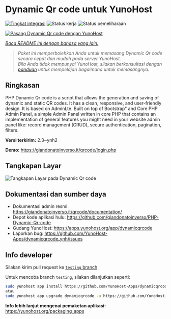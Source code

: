 <!--
N.B.: README ini dibuat secara otomatis oleh <https://github.com/YunoHost/apps/tree/master/tools/readme_generator>
Ini TIDAK boleh diedit dengan tangan.
-->

# Dynamic Qr code untuk YunoHost

[![Tingkat integrasi](https://apps.yunohost.org/badge/integration/dynamicqrcode)](https://ci-apps.yunohost.org/ci/apps/dynamicqrcode/)
![Status kerja](https://apps.yunohost.org/badge/state/dynamicqrcode)
![Status pemeliharaan](https://apps.yunohost.org/badge/maintained/dynamicqrcode)

[![Pasang Dynamic Qr code dengan YunoHost](https://install-app.yunohost.org/install-with-yunohost.svg)](https://install-app.yunohost.org/?app=dynamicqrcode)

*[Baca README ini dengan bahasa yang lain.](./ALL_README.md)*

> *Paket ini memperbolehkan Anda untuk memasang Dynamic Qr code secara cepat dan mudah pada server YunoHost.*  
> *Bila Anda tidak mempunyai YunoHost, silakan berkonsultasi dengan [panduan](https://yunohost.org/install) untuk mempelajari bagaimana untuk memasangnya.*

## Ringkasan

PHP Dynamic Qr code is a script that allows the generation and saving of dynamic and static QR codes. It has a clean, responsive, and user-friendly design. It is based on AdminLte. Built on top of Bootstrap" and Core PHP Admin Panel, a simple Admin Panel written in core PHP that contains an implementation of general features you might need in your website admin panel like: record management (CRUD), secure authentication, pagination, filters.

**Versi terkirim:** 2.3~ynh2

**Demo:** <https://giandonatoinverso.it/qrcode/login.php>

## Tangkapan Layar

![Tangkapan Layar pada Dynamic Qr code](./doc/screenshots/screenshot.png)

## Dokumentasi dan sumber daya

- Dokumentasi admin resmi: <https://giandonatoinverso.it/qrcode/documentation/>
- Depot kode aplikasi hulu: <https://github.com/giandonatoinverso/PHP-Dynamic-Qr-code>
- Gudang YunoHost: <https://apps.yunohost.org/app/dynamicqrcode>
- Laporkan bug: <https://github.com/YunoHost-Apps/dynamicqrcode_ynh/issues>

## Info developer

Silakan kirim pull request ke [`testing` branch](https://github.com/YunoHost-Apps/dynamicqrcode_ynh/tree/testing).

Untuk mencoba branch `testing`, silakan dilanjutkan seperti:

```bash
sudo yunohost app install https://github.com/YunoHost-Apps/dynamicqrcode_ynh/tree/testing --debug
atau
sudo yunohost app upgrade dynamicqrcode -u https://github.com/YunoHost-Apps/dynamicqrcode_ynh/tree/testing --debug
```

**Info lebih lanjut mengenai pemaketan aplikasi:** <https://yunohost.org/packaging_apps>

